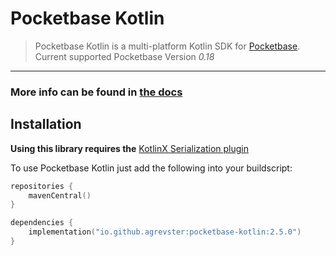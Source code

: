 # Pocketbase Kotlin
> Pocketbase Kotlin is a multi-platform Kotlin SDK for [Pocketbase](https://pocketbase.io).
> Current supported Pocketbase Version *0.18*
---

### More info can be found in [the docs](https://agrevster.github.io/pocketbase-kotlin/)

## Installation

**Using this library requires the**
[KotlinX Serialization plugin](https://github.com/Kotlin/kotlinx.serialization#using-the-plugins-block)

To use Pocketbase Kotlin just add the following into your buildscript:
```kotlin
repositories {
    mavenCentral()
}

dependencies {
    implementation("io.github.agrevster:pocketbase-kotlin:2.5.0")
}
```